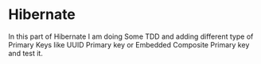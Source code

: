 # Hibernate

In this part of Hibernate I am doing Some TDD and adding different type of Primary Keys like UUID Primary key 
or Embedded Composite Primary key and test it.
